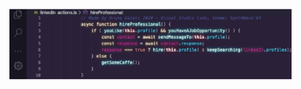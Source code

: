 
<a href="https://www.linkedin.com/in/brunogalatideveloper/" target="_blank">
  <img height="auto" alt="Linkedin Profile" src="https://raw.githubusercontent.com/brunobruno/brunobruno/main/bg.jpeg">
</a>

